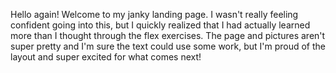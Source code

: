 Hello again! Welcome to my janky landing page. I wasn't really feeling confident going into this, but I quickly realized that I had actually learned more than I thought through the flex exercises. The page and pictures aren't super pretty and I'm sure the text could use some work, but I'm proud of the layout and super excited for what comes next!